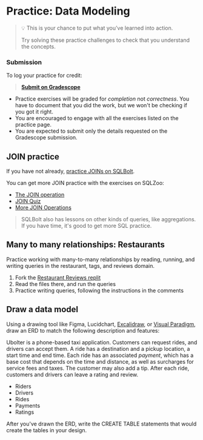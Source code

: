 # Practice: Data Modeling

> 💡 This is your chance to put what you’ve learned into action.
>
> Try solving these practice challenges to check that you understand the concepts.


### Submission
To log your practice for credit:

> **[Submit on Gradescope](/assignments/week_5_practice_-_data_modeling.pdf)**

* Practice exercises will be graded for _completion_ not _correctness_. You have
to document that you did the work, but we won't be checking if you got it right.
* You are encouraged to engage with all the exercises listed on the 
practice page.
* You are expected to submit only the details requested on the Gradescope submission.


## JOIN practice

If you have not already, [practice JOINs on SQLBolt](https://sqlbolt.com/lesson/select_queries_with_joins).

You can get more JOIN practice with the exercises on SQLZoo:

- [The JOIN operation](https://sqlzoo.net/wiki/The_JOIN_operation)
- [JOIN Quiz](https://sqlzoo.net/wiki/JOIN_Quiz)
- [More JOIN Operations](https://sqlzoo.net/wiki/More_JOIN_operations)

> SQLBolt also has lessons on other kinds of queries, like aggregations. If you have time, it's good to get more SQL practice.

## Many to many relationships: Restaurants 

Practice working with many-to-many relationships by reading, running, and writing queries in the restaurant, tags, and reviews domain.

1. Fork the [Restaurant Reviews replit](https://replit.com/@kibocurriculum/Restaurant-Reviews)
2. Read the files there, and run the queries
3. Practice writing queries, following the instructions in the comments

## Draw a data model

Using a drawing tool like Figma, Lucidchart, [Excalidraw](https://excalidraw.com/), or [Visual Paradigm](https://online.visual-paradigm.com/diagrams/features/erd-tool/), draw an ERD to match the following description and features:

Ubolter is a phone-based taxi application. Customers can request rides, and drivers can accept them. A ride has a destination and a pickup location, a start time and end time. Each ride has an associated _payment_, which has a base cost that depends on the time and distance, as well as surcharges for service fees and taxes. The customer may also add a tip. After each ride, customers and drivers can leave a rating and review.

- Riders
- Drivers
- Rides
- Payments
- Ratings

After you've drawn the ERD, write the CREATE TABLE statements that would create the tables in your design.



<!-- ## What's wrong with this picture? (optional)

COMMENTED OUT SINCE IT IS A NORMALIZATION PROBLEM, WHICH WASN'T COVERED.

You are working on an event management system, and a fellow engineer comes to you with a data modeling problem: they can't figure out how to write their queries!

They share this data model with you:

![ERD showing events and attendees](/images/event_attendees.png)

The ERD shows an events table with id, title, start_date, and end_date. The attendees table has event_id, registration_status, name, email, and password_hash.

Your colleague is having trouble with two SQL queries:

- updating the email of an attendee
- finding all the events that one person has attended

There's a normalization problem. Write an explanation to your colleague about why this data model is wrong, what problems it can cause, and how you can fix it. Draw an updated ERD to show what your fix would look like.

As a bonus, write the UPDATE and SELECT queries to solve your colleague's problems, based on the new data model. -->